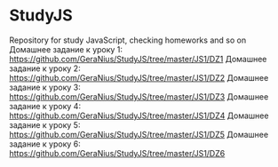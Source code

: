 ﻿# StudyJS
Repository for study JavaScript, checking homeworks and so on
Домашнее задание к уроку 1: https://github.com/GeraNius/StudyJS/tree/master/JS1/DZ1
Домашнее задание к уроку 2: https://github.com/GeraNius/StudyJS/tree/master/JS1/DZ2
Домашнее задание к уроку 3: https://github.com/GeraNius/StudyJS/tree/master/JS1/DZ3
Домашнее задание к уроку 4: https://github.com/GeraNius/StudyJS/tree/master/JS1/DZ4
Домашнее задание к уроку 5: https://github.com/GeraNius/StudyJS/tree/master/JS1/DZ5
Домашнее задание к уроку 6: https://github.com/GeraNius/StudyJS/tree/master/JS1/DZ6